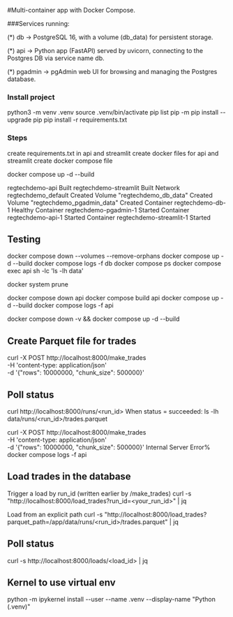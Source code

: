 
#Multi-container app with Docker Compose.

###Services running:

(*) db → PostgreSQL 16, with a volume (db_data) for persistent storage.

(*) api → Python app (FastAPI) served by uvicorn, connecting to the Postgres DB via service name db.

(*) pgadmin → pgAdmin web UI for browsing and managing the Postgres database.


### Install project
python3 -m venv .venv
source .venv/bin/activate
pip list
pip -m pip install --upgrade pip
pip install -r requirements.txt

### Steps
create requirements.txt in api and streamlit
create docker files for api and streamlit
create docker compose file


docker compose up -d --build

 regtechdemo-api                     Built 
 regtechdemo-streamlit               Built
 Network regtechdemo_default         Created
 Volume "regtechdemo_db_data"        Created
 Volume "regtechdemo_pgadmin_data"   Created
 Container regtechdemo-db-1          Healthy
 Container regtechdemo-pgadmin-1     Started
 Container regtechdemo-api-1         Started
 Container regtechdemo-streamlit-1   Started

## Testing

docker compose down --volumes --remove-orphans
docker compose up -d --build
docker compose logs -f db
docker compose ps
docker compose exec api sh -lc 'ls -lh data' 

docker system prune

docker compose down api
docker compose build api
docker compose up -d --build
docker compose logs -f api

docker compose down -v && docker compose up -d --build


## Create Parquet file for trades
curl -X POST http://localhost:8000/make_trades \
  -H 'content-type: application/json' \
  -d '{"rows": 10000000, "chunk_size": 500000}'

## Poll status
curl http://localhost:8000/runs/<run_id>
When status = succeeded: ls -lh data/runs/<run_id>/trades.parquet

curl -X POST http://localhost:8000/make_trades \
  -H 'content-type: application/json' \
  -d '{"rows": 10000000, "chunk_size": 500000}'
Internal Server Error% 
docker compose logs -f api

## Load trades in the database
Trigger a load by run_id (written earlier by /make_trades)
curl -s "http://localhost:8000/load_trades?run_id=<your_run_id>" | jq

Load from an explicit path
curl -s "http://localhost:8000/load_trades?parquet_path=/app/data/runs/<run_id>/trades.parquet" | jq

## Poll status
curl -s http://localhost:8000/loads/<load_id> | jq

## Kernel to use virtual env
python -m ipykernel install --user --name .venv --display-name "Python (.venv)"
